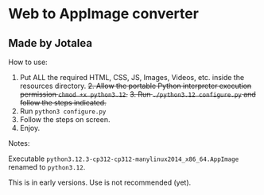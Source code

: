 # Web to AppImage converter
## Made by Jotalea

How to use:

1. Put ALL the required HTML, CSS, JS, Images, Videos, etc. inside the resources directory.
~~2. Allow the portable Python interpreter execution permission ```chmod +x python3.12```.~~
~~3. Run ```./python3.12 configure.py``` and follow the steps indicated.~~
2. Run ```python3 configure.py```
3. Follow the steps on screen.
4. Enjoy.


Notes:

Executable `python3.12.3-cp312-cp312-manylinux2014_x86_64.AppImage` renamed to `python3.12`.

This is in early versions. Use is not recommended (yet).
